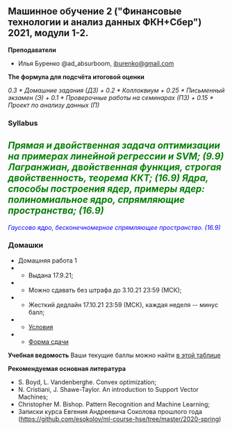 ## Машинное обучение 2 ("Финансовые технологии и анализ данных ФКН+Сбер") 2021, модули 1-2.

**Преподаватели**
- Илья Буренко @ad_absurboom, iburenko@gmail.com

**The формула для подсчёта итоговой оценки**

*0.3 * Домашние задания (ДЗ) + 0.2 * Коллоквиум + 0.25 * Письменный экзамен (Э) + 0.1 * Проверочные работы на семинарах (ПЗ) + 0.15 * Проект по анализу данных (П)*

###  Syllabus
<span style="color:green"> *Прямая и двойственная задача оптимизации на примерах линейной регрессии и SVM; (9.9)* </span>
<span style="color:green"> *Лагранжиан, двойственная функция, строгая двойственность, теорема ККТ; (16.9)*</span>
<span style="color:green"> *Ядра, способы построения ядер, примеры ядер: полиномиальное ядро, спрямляющие пространства; (16.9)*</span>
---------------------------------------------------------------------------------------------
<span style="color:blue"> *Гауссово ядро, бесконечномерное спрямляющее пространство. (16.9)*</span>

### Домашки
- Домашняя работа 1
- - Выдана 17.9.21;
- - Можно сдавать без штрафа до 3.10.21 23:59 (МСК);
- - Жесткий дедлайн 17.10.21 23:59 (МСК), каждая неделя -- минус балл;
- - [Условия](https://github.com/totalitarian-rap/fintech_hse_ml2_2122/blob/main/homeworks/hw1.pdf)
- - [Форма сдачи](https://forms.gle/G7zhm1Un1u5wXpQf7)

**Учебная ведомость**
Ваши текущие баллы можно найти [в этой таблице](https://docs.google.com/spreadsheets/d/1ouXQTRwwbQfOU0MZ_HtUeIs42QcZivnG60GC6CXSLtw/edit?usp=sharing)

**Рекомендуемая основная литература** 
- S. Boyd, L. Vandenberghe. Convex optimization;
- N. Cristiani, J. Shawe-Taylor. An introduction to Support Vector Machines;
- Christopher M. Bishop. Pattern Recognition and Machine Learning;
- Записки курса Евгения Андреевича Соколова прошлого года (https://github.com/esokolov/ml-course-hse/tree/master/2020-spring)

